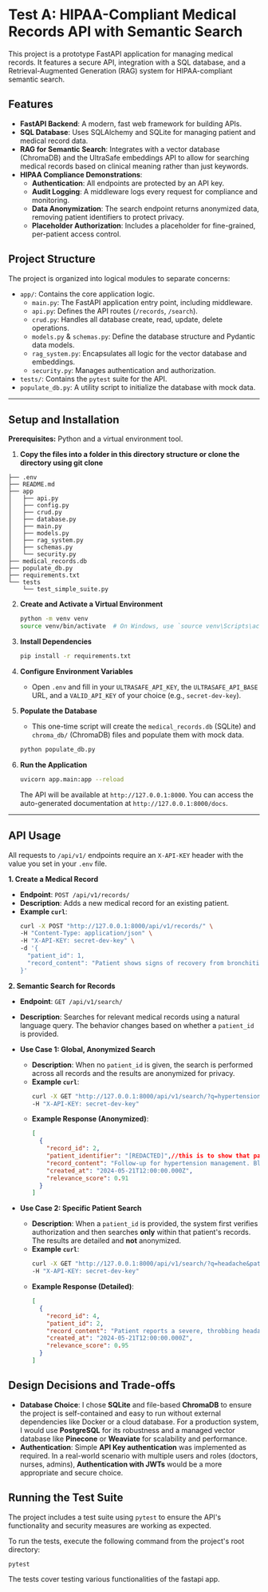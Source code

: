 # Test A: HIPAA-Compliant Medical Records API with Semantic Search

This project is a prototype FastAPI application for managing medical records. It features a secure API, integration with a SQL database, and a Retrieval-Augmented Generation (RAG) system for HIPAA-compliant semantic search.

## Features

- **FastAPI Backend**: A modern, fast web framework for building APIs.
- **SQL Database**: Uses SQLAlchemy and SQLite for managing patient and medical record data.
- **RAG for Semantic Search**: Integrates with a vector database (ChromaDB) and the UltraSafe embeddings API to allow for searching medical records based on clinical meaning rather than just keywords.
- **HIPAA Compliance Demonstrations**:
  - **Authentication**: All endpoints are protected by an API key.
  - **Audit Logging**: A middleware logs every request for compliance and monitoring.
  - **Data Anonymization**: The search endpoint returns anonymized data, removing patient identifiers to protect privacy.
  - **Placeholder Authorization**: Includes a placeholder for fine-grained, per-patient access control.

## Project Structure

The project is organized into logical modules to separate concerns:

- `app/`: Contains the core application logic.
  - `main.py`: The FastAPI application entry point, including middleware.
  - `api.py`: Defines the API routes (`/records`, `/search`).
  - `crud.py`: Handles all database create, read, update, delete operations.
  - `models.py` & `schemas.py`: Define the database structure and Pydantic data models.
  - `rag_system.py`: Encapsulates all logic for the vector database and embeddings.
  - `security.py`: Manages authentication and authorization.
- `tests/`: Contains the `pytest` suite for the API.
- `populate_db.py`: A utility script to initialize the database with mock data.

---

## Setup and Installation

**Prerequisites:** Python and a virtual environment tool.

1.  **Copy the files into a folder in this directory structure or clone the directory using git clone**
```
├── .env
├── README.md
├── app
│   ├── api.py
│   ├── config.py
│   ├── crud.py
│   ├── database.py
│   ├── main.py
│   ├── models.py
│   ├── rag_system.py
│   ├── schemas.py
│   └── security.py
├── medical_records.db
├── populate_db.py
├── requirements.txt
└── tests
    └── test_simple_suite.py
```
2.  **Create and Activate a Virtual Environment**
    ```bash
    python -m venv venv
    source venv/bin/activate  # On Windows, use `source venv\Scripts\activate`
    ```

3.  **Install Dependencies**
    ```bash
    pip install -r requirements.txt
    ```

4.  **Configure Environment Variables**
    -   Open `.env` and fill in your `ULTRASAFE_API_KEY`, the `ULTRASAFE_API_BASE` URL, and a `VALID_API_KEY` of your choice (e.g., `secret-dev-key`).

5.  **Populate the Database**
    -   This one-time script will create the `medical_records.db` (SQLite) and `chroma_db/` (ChromaDB) files and populate them with mock data.
    ```bash
    python populate_db.py
    ```

6.  **Run the Application**
    ```bash
    uvicorn app.main:app --reload
    ```
    The API will be available at `http://127.0.0.1:8000`. You can access the auto-generated documentation at `http://127.0.0.1:8000/docs`.

---

## API Usage

All requests to `/api/v1/` endpoints require an `X-API-KEY` header with the value you set in your `.env` file.

**1. Create a Medical Record**
- **Endpoint**: `POST /api/v1/records/`
- **Description**: Adds a new medical record for an existing patient.
- **Example `curl`**:
  ```bash
  curl -X POST "http://127.0.0.1:8000/api/v1/records/" \
  -H "Content-Type: application/json" \
  -H "X-API-KEY: secret-dev-key" \
  -d '{
    "patient_id": 1,
    "record_content": "Patient shows signs of recovery from bronchitis."
  }'
  ```

**2. Semantic Search for Records**
- **Endpoint**: `GET /api/v1/search/`
- **Description**: Searches for relevant medical records using a natural language query. The behavior changes based on whether a `patient_id` is provided.

- **Use Case 1: Global, Anonymized Search**
  - **Description**: When no `patient_id` is given, the search is performed across all records and the results are anonymized for privacy.
  - **Example `curl`**:
    ```bash
    curl -X GET "http://127.0.0.1:8000/api/v1/search/?q=hypertension%20management" \
    -H "X-API-KEY: secret-dev-key"
    ```
  - **Example Response (Anonymized)**:
    ```json
    [
      {
        "record_id": 2,
        "patient_identifier": "[REDACTED]",//this is to show that patient data is hidden in case of anonymous search
        "record_content": "Follow-up for hypertension management. Blood pressure is 140/90 mmHg...",
        "created_at": "2024-05-21T12:00:00.000Z",
        "relevance_score": 0.91
      }
    ]
    ```

- **Use Case 2: Specific Patient Search**
  - **Description**: When a `patient_id` is provided, the system first verifies authorization and then searches **only** within that patient's records. The results are detailed and **not** anonymized.
  - **Example `curl`**:
    ```bash
    curl -X GET "http://127.0.0.1:8000/api/v1/search/?q=headache&patient_id=2" \
    -H "X-API-KEY: secret-dev-key"
    ```
  - **Example Response (Detailed)**:
    ```json
    [
      {
        "record_id": 4,
        "patient_id": 2,
        "record_content": "Patient reports a severe, throbbing headache on the left side, accompanied by nausea...",
        "created_at": "2024-05-21T12:00:00.000Z",
        "relevance_score": 0.95
      }
    ]
    ```

## Design Decisions and Trade-offs

-   **Database Choice**: I chose **SQLite** and file-based **ChromaDB** to ensure the project is self-contained and easy to run without external dependencies like Docker or a cloud database. For a production system, I would use **PostgreSQL** for its robustness and a managed vector database like **Pinecone** or **Weaviate** for scalability and performance.
-   **Authentication**: Simple **API Key authentication** was implemented as required. In a real-world scenario with multiple users and roles (doctors, nurses, admins), **Authentication with JWTs** would be a more appropriate and secure choice.


## Running the Test Suite

The project includes a test suite using `pytest` to ensure the API's functionality and security measures are working as expected.

To run the tests, execute the following command from the project's root directory:
```bash
pytest
```
The tests cover testing various functionalities of the fastapi app.
